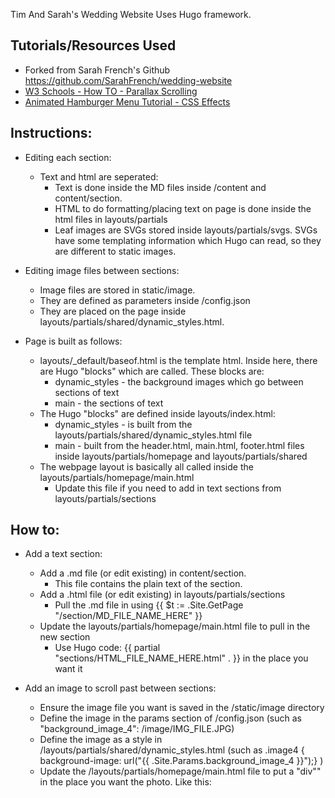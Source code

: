 
Tim And Sarah's Wedding Website
Uses Hugo framework. 


## Tutorials/Resources Used

- Forked from Sarah French's Github
https://github.com/SarahFrench/wedding-website
- [W3 Schools - How TO - Parallax Scrolling](https://www.w3schools.com/howto/howto_css_parallax.asp)
- [Animated Hamburger Menu Tutorial - CSS Effects](https://www.youtube.com/watch?v=dIyVTjJAkLw)


## Instructions:

 - Editing each section: 
   - Text and html are seperated:
      - Text is done inside the MD files inside /content and content/section.
      - HTML to do formatting/placing text on page is done inside the html files in layouts/partials
      - Leaf images are SVGs stored inside layouts/partials/svgs. SVGs have some templating information which Hugo can read, so they are different to static images.

 - Editing image files between sections:
      - Image files are stored in static/image.
      - They are defined as parameters inside /config.json
      - They are placed on the page inside layouts/partials/shared/dynamic_styles.html.
 
 - Page is built as follows:
    - layouts/_default/baseof.html is the template html. Inside here, there are Hugo "blocks" which are called. These blocks are:
      - dynamic_styles - the background images which go between sections of text
      - main - the sections of text
    - The Hugo "blocks" are defined inside layouts/index.html:
      - dynamic_styles - is built from the layouts/partials/shared/dynamic_styles.html file
      - main - built from the header.html, main.html, footer.html files inside layouts/partials/homepage and layouts/partials/shared
    - The webpage layout is basically all called inside the layouts/partials/homepage/main.html
      - Update this file if you need to add in text sections from layouts/partials/sections


## How to:

 - Add a text section:
    - Add a .md file (or edit existing) in content/section.
      - This file contains the plain text of the section.
    - Add a .html file (or edit existing) in layouts/partials/sections
      - Pull the .md file in using {{ $t := .Site.GetPage "/section/MD_FILE_NAME_HERE" }}
    - Update the layouts/partials/homepage/main.html file to pull in the new section
      - Use Hugo code: {{ partial "sections/HTML_FILE_NAME_HERE.html" . }} in the place you want it
  
  - Add an image to scroll past between sections: 
      - Ensure the image file you want is saved in the /static/image directory
      - Define the image in the params section of /config.json (such as "background_image_4": /image/IMG_FILE.JPG)
      - Define the image as a style in /layouts/partials/shared/dynamic_styles.html (such as .image4 { background-image: url("{{ .Site.Params.background_image_4 }}");} )
      - Update the /layouts/partials/homepage/main.html file to put a "div"" in the place you want the photo. Like this:  <div class="image image4"></div>
      
      
      
      
 

  
  


